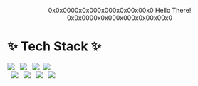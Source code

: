 <p align="center">
0x0x0000x0x000x000x0x00x00x0 Hello There! 0x0x0000x0x000x000x0x00x00x0
</p>

# ✨ Tech Stack ✨
<img src="https://img.shields.io/badge/Python-3766AB?style=flat-square&logo=Python&logoColor=white"/> &nbsp; <img src="https://img.shields.io/badge/Django-092E20?style=flat-square&logo=Django&logoColor=white"/> &nbsp; <img src="https://img.shields.io/badge/C-A8B9CC?style=flat-square&logo=C&logoColor=white"/>&nbsp; <img src="https://img.shields.io/badge/C++-00599C?style=flat-square&logo=C++&logoColor=white"/>  
&nbsp; <img src="https://img.shields.io/badge/Javscript-F7DF1E?style=flat-square&logo=JavaScript&logoColor=white"/> &nbsp; <img src="https://img.shields.io/badge/GNU%20Bash-4EAA25?style=flat-square&logo=gnubash&logoColor=white"/> &nbsp; <img src="https://img.shields.io/badge/PowerShell-5391FE?style=flat-square&logo=PowerShell&logoColor=white"/> &nbsp; <img src="https://img.shields.io/badge/Java-007396?style=flat-square&logo=Java&logoColor=white"/>


